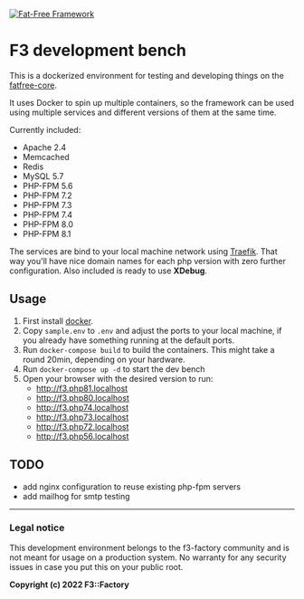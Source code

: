 [![Fat-Free Framework](ui/images/logo.png)](http://fatfreeframework.com/)

# F3 development bench

This is a dockerized environment for testing and developing things on the [fatfree-core](https://github.com/bcosca/fatfree-core). 

It uses Docker to spin up multiple containers, so the framework can be used using multiple services and different versions of them at the same time.

Currently included:

- Apache 2.4
- Memcached
- Redis
- MySQL 5.7
- PHP-FPM 5.6
- PHP-FPM 7.2
- PHP-FPM 7.3
- PHP-FPM 7.4
- PHP-FPM 8.0
- PHP-FPM 8.1

The services are bind to your local machine network using [Traefik](https://doc.traefik.io/traefik/). That way you'll have nice domain names for each php version with zero further configuration.
Also included is ready to use **XDebug**.

## Usage

1. First install [docker](https://www.docker.com/products/docker-desktop).
2. Copy `sample.env` to `.env` and adjust the ports to your local machine, if you already have something running at the default ports.
3. Run `docker-compose build` to build the containers. This might take a round 20min, depending on your hardware.
4. Run `docker-compose up -d` to start the dev bench
5. Open your browser with the desired version to run:
   - http://f3.php81.localhost
   - http://f3.php80.localhost
   - http://f3.php74.localhost
   - http://f3.php73.localhost
   - http://f3.php72.localhost
   - http://f3.php56.localhost


## TODO

- add nginx configuration to reuse existing php-fpm servers
- add mailhog for smtp testing

---

### Legal notice

This development environment belongs to the f3-factory community and is not meant for usage on a production system. No warranty for any security issues in case you put this on your public root.

**Copyright (c) 2022 F3::Factory**
